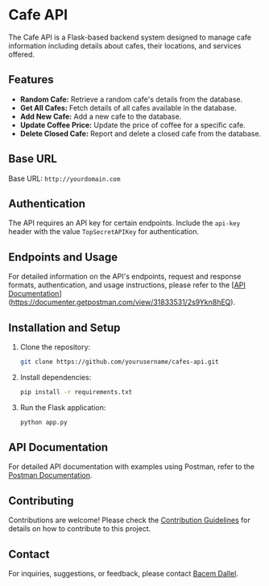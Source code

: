 # Cafe API

The Cafe API is a Flask-based backend system designed to manage cafe information including details about cafes, their locations, and services offered.

## Features

- **Random Cafe:** Retrieve a random cafe's details from the database.
- **Get All Cafes:** Fetch details of all cafes available in the database.
- **Add New Cafe:** Add a new cafe to the database.
- **Update Coffee Price:** Update the price of coffee for a specific cafe.
- **Delete Closed Cafe:** Report and delete a closed cafe from the database.

## Base URL

Base URL: `http://yourdomain.com`

## Authentication

The API requires an API key for certain endpoints. Include the `api-key` header with the value `TopSecretAPIKey` for authentication.

## Endpoints and Usage

For detailed information on the API's endpoints, request and response formats, authentication, and usage instructions, please refer to the [[API Documentation](link_to_documentation.md)](https://documenter.getpostman.com/view/31833531/2s9Ykn8hEQ).

## Installation and Setup

1. Clone the repository:

    ```bash
    git clone https://github.com/yourusername/cafes-api.git
    ```

2. Install dependencies:

    ```bash
    pip install -r requirements.txt
    ```

3. Run the Flask application:

    ```bash
    python app.py
    ```

## API Documentation

For detailed API documentation with examples using Postman, refer to the [Postman Documentation]([link_to_postman_documentation](https://documenter.getpostman.com/view/31833531/2s9Ykn8hEQ)).



## Contributing

Contributions are welcome! Please check the [Contribution Guidelines](CONTRIBUTING.md) for details on how to contribute to this project.


## Contact

For inquiries, suggestions, or feedback, please contact [Bacem Dallel](mailto:bacem.dallel@gmail.com).

